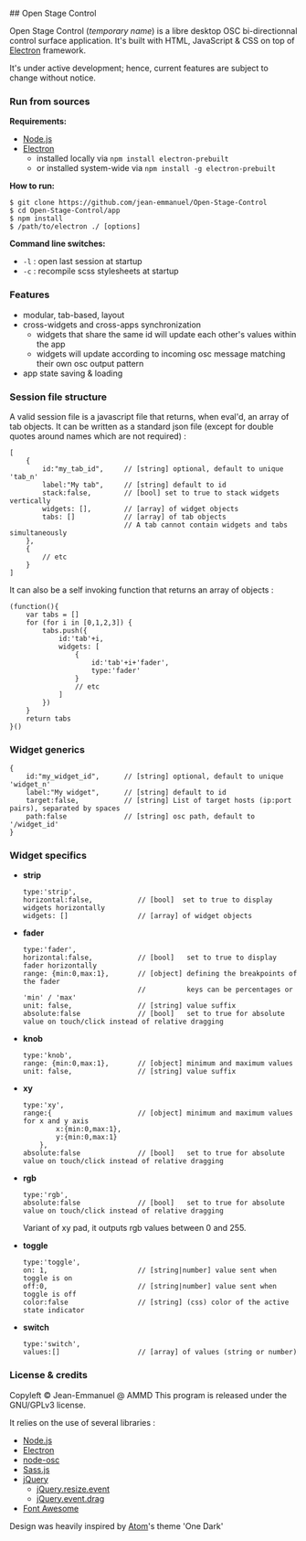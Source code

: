 ## Open Stage Control

Open Stage Control (*temporary name*) is a libre desktop OSC bi-directionnal control surface application. It's built with HTML, JavaScript & CSS on top of [Electron](http://electron.atom.io/) framework.

It's under active development; hence, current features are subject to change without notice.

### Run from sources

**Requirements:**
- [Node.js](https://nodejs.org/)
- [Electron](http://electron.atom.io/)
  - installed locally via `npm install electron-prebuilt`
  - or installed system-wide via `npm install -g electron-prebuilt`

**How to run:**
 ```
$ git clone https://github.com/jean-emmanuel/Open-Stage-Control
$ cd Open-Stage-Control/app
$ npm install
$ /path/to/electron ./ [options]
 ```

**Command line switches:**
- `-l` : open last session at startup
- `-c` : recompile scss stylesheets at startup


### Features
- modular, tab-based, layout
- cross-widgets and cross-apps synchronization
  - widgets that share the same id will update each other's values within the app
  - widgets will update according to incoming osc message matching their own osc output pattern
- app state saving & loading


### Session file structure

A valid session file is a javascript file that returns, when eval'd, an array of tab objects. It can be written as a standard json file (except for double quotes around names which are not required) :

```
[
    {
        id:"my_tab_id",     // [string] optional, default to unique 'tab_n'
        label:"My tab",     // [string] default to id
        stack:false,        // [bool] set to true to stack widgets vertically
        widgets: [],        // [array] of widget objects
        tabs: []            // [array] of tab objects
                            // A tab cannot contain widgets and tabs simultaneously
    },
    {
        // etc
    }
]
```

It can also be a self invoking function that returns an array of objects :

```
(function(){
    var tabs = []
    for (for i in [0,1,2,3]) {
        tabs.push({
            id:'tab'+i,
            widgets: [
                {
                    id:'tab'+i+'fader',
                    type:'fader'
                }
                // etc
            ]
        })
    }
    return tabs
}()

```


### Widget generics
```
{
    id:"my_widget_id",      // [string] optional, default to unique 'widget_n'
    label:"My widget",      // [string] default to id
    target:false,           // [string] List of target hosts (ip:port pairs), separated by spaces
    path:false              // [string] osc path, default to '/widget_id'
}
```

### Widget specifics

-   **strip**
    ```  
    type:'strip',
    horizontal:false,           // [bool]  set to true to display widgets horizontally
    widgets: []                 // [array] of widget objects
    ```

-   **fader**
    ```  
    type:'fader',
    horizontal:false,           // [bool]   set to true to display fader horizontally
    range: {min:0,max:1},       // [object] defining the breakpoints of the fader
                                //          keys can be percentages or 'min' / 'max'
    unit: false,                // [string] value suffix
    absolute:false              // [bool]   set to true for absolute value on touch/click instead of relative dragging
    ```

-   **knob**
    ```
    type:'knob',
    range: {min:0,max:1},       // [object] minimum and maximum values
    unit: false,                // [string] value suffix
    ```

-   **xy**
    ```  
    type:'xy',
    range:{                     // [object] minimum and maximum values for x and y axis
            x:{min:0,max:1},
            y:{min:0,max:1}
        },
    absolute:false              // [bool]   set to true for absolute value on touch/click instead of relative dragging
    ```

-   **rgb**
    ```
    type:'rgb',
    absolute:false              // [bool]   set to true for absolute value on touch/click instead of relative dragging
    ```
    Variant of xy pad, it outputs rgb values between 0 and 255.


-   **toggle**
    ```  
    type:'toggle',
    on: 1,                      // [string|number] value sent when toggle is on
    off:0,                      // [string|number] value sent when toggle is off
    color:false                 // [string] (css) color of the active state indicator
    ```

-   **switch**
    ```  
    type:'switch',
    values:[]                   // [array] of values (string or number)
    ```

### License & credits

Copyleft © Jean-Emmanuel @ AMMD
This program is released under the GNU/GPLv3 license.

It relies on the use of several libraries :
- [Node.js](https://nodejs.org/)
- [Electron](http://electron.atom.io/)
- [node-osc](https://github.com/TheAlphaNerd/node-osc)
- [Sass.js](https://github.com/medialize/sass.js/)
- [jQuery](http://jquery.com/)
  - [jQuery.resize.event](http://benalman.com/projects/jquery-resize-plugin/)
  - [jQuery.event.drag](http://threedubmedia.com)
- [Font Awesome](http://fontawesome.io/)

Design was heavily inspired by [Atom](https://atom.io/)'s theme 'One Dark'
